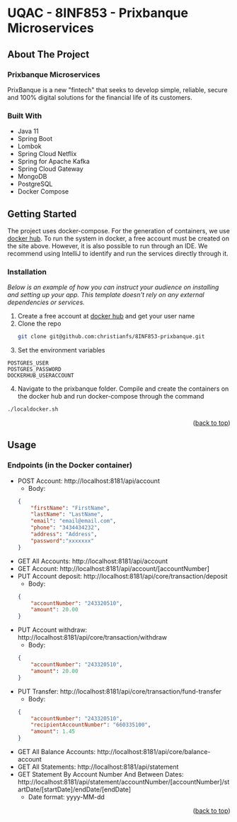 # UQAC - 8INF853 - Prixbanque Microservices


<!-- ABOUT THE PROJECT -->
## About The Project

### Prixbanque Microservices

PrixBanque is a new "fintech" that seeks to develop simple, reliable, secure and 100% digital solutions for the financial life of its customers.

### Built With

* Java 11
* Spring Boot
* Lombok
* Spring Cloud Netflix
* Spring for Apache Kafka
* Spring Cloud Gateway
* MongoDB
* PostgreSQL
* Docker Compose

<!-- GETTING STARTED -->
## Getting Started

The project uses docker-compose. For the generation of containers, we use [docker hub](https://hub.docker.com/). To run the system in docker, a free account must be created on the site above. However, it is also possible to run through an IDE. We recommend using IntelliJ to identify and run the services directly through it.

### Installation

_Below is an example of how you can instruct your audience on installing and setting up your app. This template doesn't rely on any external dependencies or services._

1. Create a free account at [docker hub](https://hub.docker.com/) and get your user name
2. Clone the repo
   ```sh
   git clone git@github.com:christianfs/8INF853-prixbanque.git
   ```
3. Set the environment variables
  ```
  POSTGRES_USER
  POSTGRES_PASSWORD
  DOCKERHUB_USERACCOUNT
  ```
4. Navigate to the prixbanque folder. Compile and create the containers on the docker hub and run docker-compose through the command
  ```sh
  ./localdocker.sh
  ```

<p align="right">(<a href="#readme-top">back to top</a>)</p>



<!-- Usage -->
## Usage

### Endpoints (in the Docker container)

- POST Account: http://localhost:8181/api/account
    - Body:
    ```json
    {
        "firstName": "FirstName",
        "lastName": "LastName",
        "email": "email@email.com",
        "phone": "3434434232",
        "address": "Address",
        "password":"xxxxxxx"
    }
    ```
- GET All Accounts: http://localhost:8181/api/account
- GET Account: http://localhost:8181/api/account/[accountNumber]
- PUT Account deposit: http://localhost:8181/api/core/transaction/deposit
    - Body:
    ```json
    {
        "accountNumber": "243320510",
        "amount": 20.00
    }
    ```
- PUT Account withdraw: http://localhost:8181/api/core/transaction/withdraw
    - Body:
    ```json
    {
        "accountNumber": "243320510",
        "amount": 20.00
    }
    ```
- PUT Transfer: http://localhost:8181/api/core/transaction/fund-transfer
    - Body:
    ```json
    {
        "accountNumber": "243320510",
        "recipientAccountNumber": "660335100",
        "amount": 1.45
    }
    ```
- GET All Balance Accounts: http://localhost:8181/api/core/balance-account
- GET All Statements: http://localhost:8181/api/statement
- GET Statement By Account Number And Between Dates: http://localhost:8181/api/statement/accountNumber/[accountNumber]/startDate/[startDate]/endDate/[endDate]
    - Date format: yyyy-MM-dd


<p align="right">(<a href="#readme-top">back to top</a>)</p>